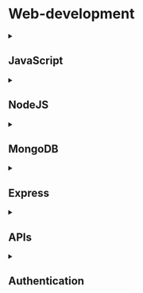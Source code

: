 # Web-development


<details> <summary><h2> JavaScript </h2></summary>

- Variables
- Operations
- Functions
- Control Flow Statements
- Callbacks
- Promise
- Async & Await
- DOM & Event Listner
- Inline, Internal & External JS

</details>


<details> <summary><h2> NodeJS </h2></summary>

- What is NodeJS?
- Why to use NodeJS?
- Difference between Browser runtime & NodeJS runtime
- Explain Non-blocking, event-driven and asynchronous with example
- Node Module System
- Event Loop, Call Stack & Callback Queue
- How Synchronous & Asynchronous JS works?

</details>


<details> <summary><h2> MongoDB </h2></summary>

- Difference between SQL & NoSQL
- Advantages of NoSQL
- Disadvantages of NoSQL
- When to use what : SQL & NoSQL?
- [Mongoose Query Operators](https://github.com/Shweta2024/Web-Development/blob/main/Backend/DataBase/mongoose-query-operators.md)

</details>


<details> <summary><h2> Express </h2></summary>

- Routing
- [Middleware](https://github.com/Shweta2024/express-middleware)

</details>


<details> <summary><h2> APIs </h2></summary>

</details>

<details> <summary><h2> Authentication </h2></summary>
  
- [different ways to authenticate user](https://github.com/Shweta2024/Secrets-App/blob/main/README.md)
- Authentication VS Authorization
-  Passport
-  JWT Authentication 
-  Google Auth
